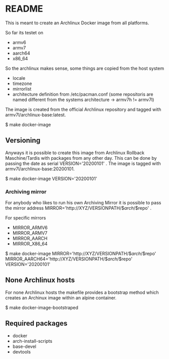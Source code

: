 # README

This is meant to create an Archlinux Docker image from all platforms.

So far its testet on

 - armv6
 - armv7
 - aarch64
 - x86_64

So the archlinux makes sense, some things are copied from the host system

 - locale
 - timezone
 - mirrorlist
 - architecture definition from /etc/pacman.conf (some repositoris are named different from the systems architecture -> armv7h != armv7l)

The image is created from the official Archlinux repository and tagged with armv7l/archlinux-base:latest.

 $ make docker-image


## Versioning

Anyways it is possible to create this image from Archlinux Rollback Maschine/Tardis with packages from any other day. This can be done by passing the date as serial VERSION='20200101' . The image is tagged with armv7l/archlinux-base:20200101.

 $ make docker-image VERSION='20200101'

### Archiving mirror

For anybody who likes to run his own Archiving Mirror it is possible to pass the mirror address MIRROR='http://XYZ/VERSIONPATH/\$$arch/\$$repo' .

For specific mirrors

 - MIRROR_ARMV6
 - MIRROR_ARMV7
 - MIRROR_AARCH
 - MIRROR_X86_64

 $ make docker-image MIRROR='http://XYZ/VERSIONPATH/\$$arch/\$$repo' MIRROR_AARCH64='http://XYZ/VERSIONPATH/\$$arch/\$$repo' VERSION='20200101'


## None Archlinux hosts

For none Archlinux hosts the makefile provides a bootstrap method which creates an Archinux image within an alpine container.

 $ make docker-image-bootstraped


## Required packages

 - docker
 - arch-install-scripts
 - base-devel
 - devtools
